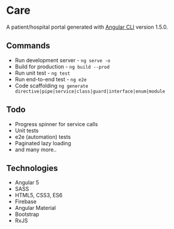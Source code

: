 # Care

A patient/hospital portal generated with [Angular CLI](https://github.com/angular/angular-cli) version 1.5.0.

## Commands

* Run development server - `ng serve -o`
* Build for production - `ng build --prod`
* Run unit test - `ng test`
* Run end-to-end test - `ng e2e`
* Code scaffolding `ng generate directive|pipe|service|class|guard|interface|enum|module`

## Todo

* Progress spinner for service calls
* Unit tests
* e2e (automation) tests
* Paginated lazy loading
* and many more..

## Technologies

* Angular 5
* SASS
* HTML5, CSS3, ES6
* Firebase
* Angular Material
* Bootstrap
* RxJS

